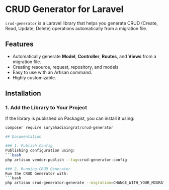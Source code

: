 # CRUD Generator for Laravel

`crud-generator` is a Laravel library that helps you generate CRUD (Create, Read, Update, Delete) operations automatically from a migration file.

## Features
- Automatically generate **Model**, **Controller**, **Routes**, and **Views** from a migration file.
- Creating resource, request, repository, and models
- Easy to use with an Artisan command.
- Highly customizable.

## Installation

### 1. Add the Library to Your Project
If the library is published on Packagist, you can install it using:
```bash
composer require suryahadiningrat/crud-generator

## Documentation

### 1. Publish Config
Publishing configuration using:
```bash
php artisan vendor:publish --tag=crud-generator-config

### 2. Running CRUD Generator
Run the CRUD Generator with:
```bash
php artisan crud-generator:generate --migration=CHANGE_WITH_YOUR_MIGRATION_RELATIVE_PATH